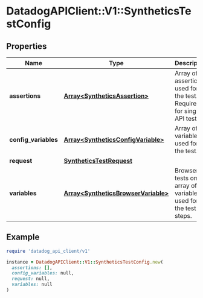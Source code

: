 # DatadogAPIClient::V1::SyntheticsTestConfig

## Properties

| Name                 | Type                                                                       | Description                                                           | Notes      |
| -------------------- | -------------------------------------------------------------------------- | --------------------------------------------------------------------- | ---------- |
| **assertions**       | [**Array&lt;SyntheticsAssertion&gt;**](SyntheticsAssertion.md)             | Array of assertions used for the test. Required for single API tests. | [optional] |
| **config_variables** | [**Array&lt;SyntheticsConfigVariable&gt;**](SyntheticsConfigVariable.md)   | Array of variables used for the test.                                 | [optional] |
| **request**          | [**SyntheticsTestRequest**](SyntheticsTestRequest.md)                      |                                                                       | [optional] |
| **variables**        | [**Array&lt;SyntheticsBrowserVariable&gt;**](SyntheticsBrowserVariable.md) | Browser tests only - array of variables used for the test steps.      | [optional] |

## Example

```ruby
require 'datadog_api_client/v1'

instance = DatadogAPIClient::V1::SyntheticsTestConfig.new(
  assertions: [],
  config_variables: null,
  request: null,
  variables: null
)
```
